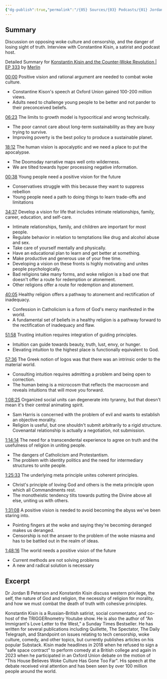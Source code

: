 ```yaml
---
{"dg-publish":true,"permalink":"/{05} Sources/{03} Podcasts/{01} Jordan Peterson Podcast/Konstantin Kisin and the Counter-Woke Revolution/","title":"Konstantin Kisin and the Counter-Woke Revolution | EP 333","tags":["podcast","YouTube"]}
---
```



## Summary

Discussion on opposing woke culture and censorship, and the danger of losing sight of truth. Interview with Constantine Kisin, a satirist and podcast host.

Detailed Summary for [Konstantin Kisin and the Counter-Woke Revolution | EP 333](https://www.youtube.com/watch?v=xnpUFLD_xlw) by [Merlin](https://merlin.foyer.work/)

[00:00](https://www.youtube.com/watch?v=xnpUFLD_xlw&t=0) Positive vision and rational argument are needed to combat woke culture.

- Constantine Kison's speech at Oxford Union gained 100-200 million views.
- Adults need to challenge young people to be better and not pander to their preconceived beliefs.

[06:23](https://www.youtube.com/watch?v=xnpUFLD_xlw&t=383) The limits to growth model is hypocritical and wrong technically.

- The poor cannot care about long-term sustainability as they are busy trying to survive.
- Improving poverty is the best policy to produce a sustainable planet.

[18:12](https://www.youtube.com/watch?v=xnpUFLD_xlw&t=1092) The human vision is apocalyptic and we need a place to put the apocalypse.

- The Doomsday narrative maps well onto wilderness.
- We are tilted towards hyper processing negative information.

[00:38](https://www.youtube.com/watch?v=xnpUFLD_xlw&t=38) Young people need a positive vision for the future

- Conservatives struggle with this because they want to suppress rebellion
- Young people need a path to doing things to learn trade-offs and limitations

[34:37](https://www.youtube.com/watch?v=xnpUFLD_xlw&t=2077) Develop a vision for life that includes intimate relationships, family, career, education, and self-care.

- Intimate relationships, family, and children are important for most people.
- Regulate behavior in relation to temptations like drug and alcohol abuse and sex.
- Take care of yourself mentally and physically.
- Have an educational plan to learn and get better at something.
- Make productive and generous use of your free time.
- Developing a vision on these fronts is highly motivating and unites people psychologically.
- Bad religions take many forms, and woke religion is a bad one that doesn't offer a route for redemption or atonement.
- Other religions offer a route for redemption and atonement.

[40:05](https://www.youtube.com/watch?v=xnpUFLD_xlw&t=2405) Healthy religion offers a pathway to atonement and rectification of inadequacy.

- Confession in Catholicism is a form of God's mercy manifested in the world.
- A fundamental set of beliefs in a healthy religion is a pathway forward to the rectification of inadequacy and flaw.

[51:58](https://www.youtube.com/watch?v=xnpUFLD_xlw&t=3118) Trusting intuition requires integration of guiding principles.

- Intuition can guide towards beauty, truth, lust, envy, or hunger.
- Elevating intuition to the highest place is functionally equivalent to God.

[57:36](https://www.youtube.com/watch?v=xnpUFLD_xlw&t=3456) The Greek notion of logos was that there was an intrinsic order to the material world.

- Consulting intuition requires admitting a problem and being open to correction.
- The human being is a microcosm that reflects the macrocosm and reveals intuitions that will move you forward.

[1:08:25](https://www.youtube.com/watch?v=xnpUFLD_xlw&t=4105) Organized social units can degenerate into tyranny, but that doesn't mean it's their central animating spirit.

- Sam Harris is concerned with the problem of evil and wants to establish an objective morality.
- Religion is useful, but one shouldn't submit arbitrarily to a rigid structure. Covenantal relationship is actually a negotiation, not submission.

[1:14:14](https://www.youtube.com/watch?v=xnpUFLD_xlw&t=4454) The need for a transcendental experience to agree on truth and the usefulness of religion in uniting people.

- The dangers of Catholicism and Protestantism.
- The problem with identity politics and the need for intermediary structures to unite people.

[1:25:33](https://www.youtube.com/watch?v=xnpUFLD_xlw&t=5133) The underlying meta principle unites coherent principles.

- Christ's principle of loving God and others is the meta principle upon which all Commandments rest.
- The monotheistic tendency tilts towards putting the Divine above all else, uniting us with others.

[1:31:08](https://www.youtube.com/watch?v=xnpUFLD_xlw&t=5468) A positive vision is needed to avoid becoming the abyss we've been staring into.

- Pointing fingers at the woke and saying they're becoming deranged makes us deranged.
- Censorship is not the answer to the problem of the woke miasma and has to be battled out in the realm of ideas.

[1:48:16](https://www.youtube.com/watch?v=xnpUFLD_xlw&t=6496) The world needs a positive vision of the future

- Current methods are not solving problems
- A new and radical solution is necessary

## Excerpt

Dr Jordan B Peterson and Konstantin Kisin discuss western privilege, the self, the nature of God and religion, the necessity of religion for morality, and how we must combat the death of truth with cohesive principles.

Konstantin Kisin is a Russian-British satirist, social commentator, and co-host of the TRIGGERnometry Youtube show. He is also the author of “An Immigrant's Love Letter to the West,” a Sunday Times Bestseller. He has written for several publications including Quillette, The Spectator, The Daily Telegraph, and Standpoint on issues relating to tech censorship, woke culture, comedy, and other topics, but currently publishes articles on his popular Substack. Kisin made headlines in 2018 when he refused to sign a "safe space contract" to perform comedy at a British college and again in 2023 when he participated in an Oxford Union debate on the motion of "This House Believes Woke Culture Has Gone Too Far". His speech at the debate received viral attention and has been seen by over 100 million people around the world.
